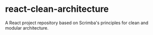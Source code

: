 # react-clean-architecture
A React project repository based on Scrimba's principles for clean and modular architecture.
